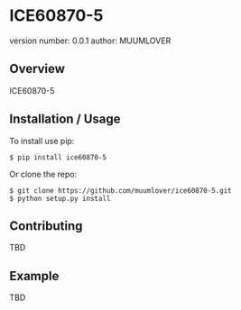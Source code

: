 ICE60870-5
===============================

version number: 0.0.1
author: MUUMLOVER

Overview
--------

ICE60870-5

Installation / Usage
--------------------

To install use pip:

    $ pip install ice60870-5


Or clone the repo:

    $ git clone https://github.com/muumlover/ice60870-5.git
    $ python setup.py install
    
Contributing
------------

TBD

Example
-------

TBD